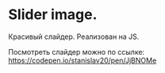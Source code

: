 # Slider image. 

Красивый слайдер. Реализован на JS.

Посмотреть слайдер можно по ссылке: https://codepen.io/stanislav20/pen/JjBNOMe
